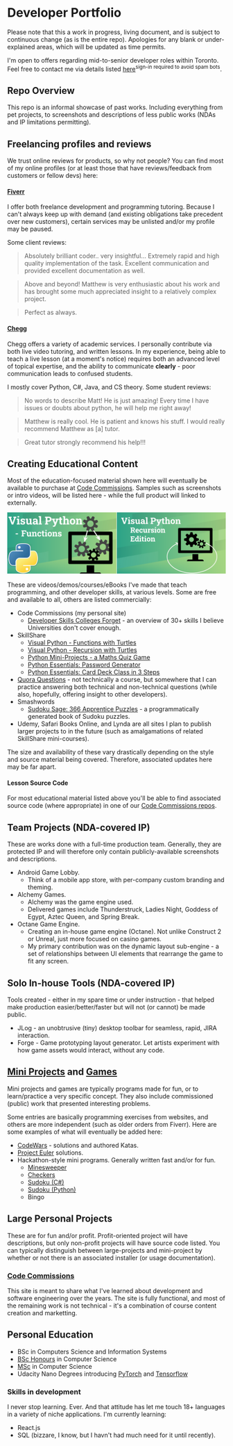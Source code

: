 # Developer Portfolio
Please note that this a work in progress, living document, and is subject to continuous change (as is the entire repo). Apologies for any blank or under-explained areas, which will be updated as time permits.

I'm open to offers regarding mid-to-senior developer roles within Toronto. Feel free to contact me via details listed [here](https://github.com/matthewzar)<sup>sign-in required to avoid spam bots</sup>.

## Repo Overview
This repo is an informal showcase of past works. Including everything from pet projects, to screenshots and descriptions of less public works (NDAs and IP limitations permitting).

## Freelancing profiles and reviews
We trust online reviews for products, so why not people? You can find most of my online profiles (or at least those that have reviews/feedback from customers or fellow devs) here:

#### [Fiverr](https://www.fiverr.com/users/matthew_zar/)
I offer both freelance development and programming tutoring. Because I can't always keep up with demand (and existing obligations take precedent over new customers), certain services may be unlisted and/or my profile may be paused. 

Some client reviews:
 > Absolutely brilliant coder.. very insightful... Extremely rapid and high quality implementation of the task. Excellent communication and provided excellent documentation as well. 
  
 > Above and beyond! Matthew is very enthusiastic about his work and has brought some much appreciated insight to a relatively complex project.

 > Perfect as always.

#### [Chegg](https://www.chegg.com/tutors/online-tutors/Matthew-F-05446/)
Chegg offers a variety of academic services. I personally contribute via both live video tutoring, and written lessons. In my experience, being able to teach a live lesson (at a moment's notice) requires both an advanced level of topical expertise, and the ability to communicate **clearly** - poor communication leads to confused students.

 I mostly cover Python, C#, Java, and CS theory. Some student reviews:
 > No words to describe Matt! He is just amazing! Every time I have issues or doubts about python, he will help me right away! 
 
 > Matthew is really cool. He is patient and knows his stuff.  I would really recommend Matthew as [a] tutor.
 
 > Great tutor strongly recommend his help!!!

## Creating Educational Content
Most of the education-focused material shown here will eventually be available to purchase at [Code Commissions](https://codecommissions.com/). Samples such as screenshots or intro videos, will be listed here - while the full product will linked to externally. 

![alt text](SkillSharePromoCompilation.png "SkillShare course promos")

These are videos/demos/courses/eBooks I've made that teach programming, and other developer skills, at various levels. Some are free and available to all, others are listed commercially:
 - Code Commissions (my personal site)
	- [Developer Skills Colleges Forget](https://codecommissions.com/p/developer-skills-colleges-forget) - an overview of 30+ skills I believe Universities don't cover enough.
 - SkillShare
  	- [Visual Python - Functions with Turtles](https://skl.sh/2upVh49) 
 	- [Visual Python - Recursion with Turtles](https://skl.sh/2GGvYNm) 
 	- [Python Mini-Projects - a Maths Quiz Game](https://skl.sh/2vgU7Y7)
 	- [Python Essentials: Password Generator](https://skl.sh/2TDL5eL)
	- [Python Essentials: Card Deck Class in 3 Steps](https://skl.sh/2OWSFjM) 
 - [Quora Questions](https://www.quora.com/profile/Matthew-Funcke/) - not technically a course, but somewhere that I can practice answering both technical and non-technical questions (while also, hopefully, offering insight to other developers).
 - Smashwords 
	- [Sudoku Sage: 366 Apprentice Puzzles](https://www.smashwords.com/books/view/428322) - a programmatically generated book of Sudoku puzzles.
 - Udemy, Safari Books Online, and Lynda are all sites I plan to publish larger projects to in the future (such as amalgamations of related SkillShare mini-courses).

The size and availability of these vary drastically depending on the style and source material being covered. Therefore, associated updates here may be far apart.

#### Lesson Source Code
For most educational material listed above you'll be able to find associated source code (where appropriate) in one of our [Code Commissions repos](https://github.com/CodeCommissions/).

## Team Projects (NDA-covered IP)
These are works done with a full-time production team. Generally, they are protected IP and will therefore only contain publicly-available screenshots and descriptions.
 - Android Game Lobby.
 	- Think of a mobile app store, with per-company custom branding and theming.
 - Alchemy Games. 
	- Alchemy was the game engine used.
 	- Delivered games include Thunderstruck, Ladies Night, Goddess of Egypt, Aztec Queen, and Spring Break. 
 - Octane Game Engine. 
 	- Creating an in-house game engine (Octane). Not unlike Construct 2 or Unreal, just more focused on casino games.
	- My primary contribution was on the dynamic layout sub-engine - a set of relationships between UI elements that rearrange the game to fit any screen.

## Solo In-house Tools (NDA-covered IP)
Tools created - either in my spare time or under instruction - that helped make production easier/better/faster but will not (or cannot) be made public.
 - JLog - an unobtrusive (tiny) desktop toolbar for seamless, rapid, JIRA interaction.
 - Forge - Game prototyping layout generator. Let artists experiment with how game assets would interact, without any code.
  
## [Mini Projects](Sample%20Mini%20Projects/) and [Games](Fun-And-Games/)
Mini projects and games are typically programs made for fun, or to learn/practice a very specific concept. They also include commissioned (public) work that presented interesting problems. 

Some entries are basically programming exercises from websites, and others are more independent (such as older orders from Fiverr).
Here are some examples of what will eventually be added here:
 - [CodeWars](https://www.codewars.com/users/Anarki) - solutions and authored Katas.
 - [Project Euler](https://projecteuler.net/) solutions.
 - Hackathon-style mini programs. Generally written fast and/or for fun.
	 - [Minesweeper](Fun-And-Games/Minesweeper/README.md)
	 - [Checkers](Fun-And-Games/Checkers/README.md)
	 - [Sudoku (C#)](Fun-And-Games/Sudoku-GeneratorAndSolver/README.md)
	 - [Sudoku (Python)](Fun-And-Games/Sudoku-SimplifiedPython/README.md)
	 - Bingo

## Large Personal Projects
These are for fun and/or profit. Profit-oriented project will have descriptions, but only non-profit projects will have source code listed. You can typically distinguish between large-projects and mini-project by whether or not there is an associated installer (or usage documentation).

### [Code Commissions](https://codecommissions.com)
This site is meant to share what I've learned about development and software engineering over the years. The site is fully functional, and most of the remaining work is not technical - it's a combination of course content creation and marketting.

## Personal Education
 - BSc in Computers Science and Information Systems
 - [BSc Honours](Educational%20Books/CrowdSimulation-BScThesis/) in Computer Science
 - [MSc](Educational%20Books/ProgrammingMetaphors-MScThesis/) in Computer Science
 - Udacity Nano Degrees introducing [PyTorch](https://confirm.udacity.com/C324HNSJ) and [Tensorflow](https://confirm.udacity.com/4QURNATJ)

### Skills in development

I never stop learning. Ever. And that attitude has let me touch 18+ languages in a variety of niche applications. I'm currently learning:
 - React.js
 - SQL (bizzare, I know, but I havn't had much need for it until recently).